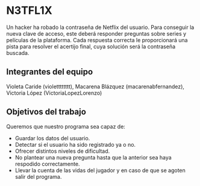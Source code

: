 # N3TFL1X

Un hacker ha robado la contraseña de Netflix del usuario. Para conseguir la nueva clave de acceso, este deberá responder preguntas sobre series y películas de la plataforma. Cada respuesta correcta le proporcionará una pista para resolver el acertijo final, cuya solución será la contraseña buscada.

## Integrantes del equipo

Violeta Caride (violetttttttt), Macarena Blázquez (macarenabfernandez), Victoria López (VictoriaLopezLorenzo) 

## Objetivos del trabajo
 
Queremos que nuestro programa sea capaz de:
 - Guardar los datos del usuario.
 - Detectar si el usuario ha sido registrado ya o no.
 - Ofrecer distintos niveles de dificultad.
 - No plantear una nueva pregunta hasta que la anterior sea haya respodido correctamente.
 - Llevar la cuenta de las vidas del jugador y en caso de que se agoten salir del programa.
 
